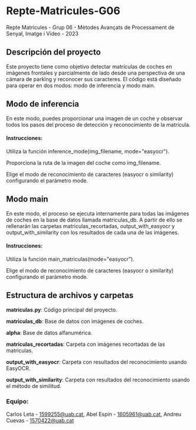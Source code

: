# Repte-Matricules-G06
Repte Matricules - Grup 06 - Mètodes Avançats de Processament de Senyal, Imatge i Vídeo - 2023

## Descripción del proyecto
Este proyecto tiene como objetivo detectar matrículas de coches en imágenes frontales y parcialmente de lado desde una perspectiva de una cámara de parking y reconocer sus caracteres. El código está diseñado para operar en dos modos: modo de inferencia y modo main.

## Modo de inferencia
En este modo, puedes proporcionar una imagen de un coche y observar todos los pasos del proceso de detección y reconocimiento de la matrícula.

#### Instrucciones:
Utiliza la función inference_mode(img_filename, mode="easyocr").

Proporciona la ruta de la imagen del coche como img_filename.

Elige el modo de reconocimiento de caracteres (easyocr o similarity) configurando el parámetro mode.

## Modo main
En este modo, el proceso se ejecuta internamente para todas las imágenes de coches en la base de datos llamada matriculas_db. A partir de ello se rellenarán las carpetas matriculas_recortadas, output_with_easyocr y output_with_similarity con los resultados de cada una de las imágenes.

#### Instrucciones:
Utiliza la función main_matriculas(mode="easyocr").

Elige el modo de reconocimiento de caracteres (easyocr o similarity) configurando el parámetro mode.

## Estructura de archivos y carpetas
**matriculas.py**: Código principal del proyecto.

**matriculas_db**: Base de datos con imágenes de coches.

**alpha**: Base de datos alfanumérica.

**matriculas_recortadas**: Carpeta con imágenes recortadas de las matrículas.

**output_with_easyocr**: Carpeta con resultados del reconocimiento usando EasyOCR.

**output_with_similarity**: Carpeta con resultados del reconocimiento usando el método de similitud.

### Equipo:
Carlos Leta - 1599255@uab.cat,
Abel Espín - 1605961@uab.cat,
Andreu Cuevas - 1570422@uab.cat

